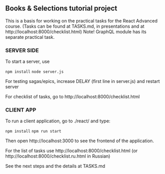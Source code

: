 ## Books & Selections tutorial project

This is a basis for working on the practical tasks for the React Advanced course.
(Tasks can be found at TASKS.md, in presentations and at http://localhost:8000/checklist.html)
Note! GraphQL module has its separate practical task.

### SERVER SIDE

To start a server, use

`npm install`
`node server.js`

For testing sagas/epics, increase DELAY 
(first line in server.js) and restart server

For checklist of tasks, go to http://localhost:8000/checklist.html

### CLIENT APP

To run a client application, go to ./react/ and type:

`npm install`
`npm run start`

Then open http://localhost:3000 to see the frontend of the application.

For the list of tasks use http://localhost:8000/checklist.html
(or http://localhost:8000/checklist.ru.html in Russian)

See the next steps and the details at TASKS.md